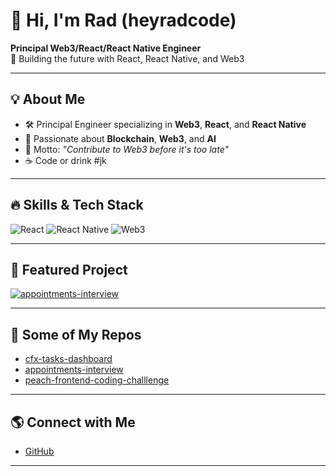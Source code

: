 # 👋 Hi, I'm Rad (heyradcode)

**Principal Web3/React/React Native Engineer**  
🚀 Building the future with React, React Native, and Web3

---

## 💡 About Me

- 🛠️ Principal Engineer specializing in **Web3**, **React**, and **React Native**
- 🔗 Passionate about **Blockchain**, **Web3**, and **AI**
- 💬 Motto: _"Contribute to Web3 before it's too late"_
- ☕ Code or drink #jk

---

## 🔥 Skills & Tech Stack

![React](https://img.shields.io/badge/-React-61DAFB?logo=react&logoColor=white&style=for-the-badge)
![React Native](https://img.shields.io/badge/-React%20Native-20232A?logo=react&logoColor=61DAFB&style=for-the-badge)
![Web3](https://img.shields.io/badge/-Web3-3C3C3D?logo=ethereum&logoColor=white&style=for-the-badge)

---

## 🌟 Featured Project

[![appointments-interview](https://github-readme-stats.vercel.app/api/pin/?username=heyradcode&repo=appointments-interview&theme=radical)](https://github.com/heyradcode/appointments-interview)

---

## 📂 Some of My Repos

- [cfx-tasks-dashboard](https://github.com/heyradcode/cfx-tasks-dashboard)
- [appointments-interview](https://github.com/heyradcode/appointments-interview)
- [peach-frontend-coding-challlenge](https://github.com/heyradcode/peach-frontend-coding-challlenge)

---

## 🌎 Connect with Me

- [GitHub](https://github.com/heyradcode)

---

<!--
Fun Fact: If I'm not coding, I'm probably... still coding. Or drinking coffee. Or both.
-->
